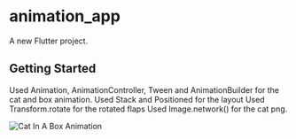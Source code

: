 # animation_app

A new Flutter project.

## Getting Started

Used Animation, AnimationController, Tween and AnimationBuilder for the cat and box animation.
Used Stack and Positioned for the layout
Used Transform.rotate for the rotated flaps
Used Image.network() for the cat png.

![Cat In A Box Animation](./animation.gif)
